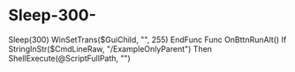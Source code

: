 # Sleep-300-
Sleep(300)     WinSetTrans($GuiChild, "", 255) EndFunc  Func OnBttnRunAlt()     If StringInStr($CmdLineRaw, "/ExampleOnlyParent") Then         ShellExecute(@ScriptFullPath, "")
